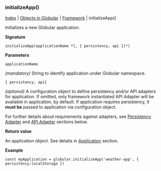 ### initializeApp()

[Index](/docs/README.md) | [Objects in Globular](/docs/objects/README.md) | [Framework](/docs/objects/framework/README.md) | initializeApp()

Initializes a new Globular application.

**Signature**

    initializeApp(applicationName *[, { persistency, api }]*)

**Parameters**

`applicationName`

*(mandatory)* String to identify application under Globular namespace.

`{ persistency, api}`

*(optional)* A configuration object to define persistency and/or API adapters for application. If omitted, only framework instantiated API Adapter will be available in application, by default. If application requires persistency, it **must be** passed to application via configuration object.

For further details about requirements against adapters, see [Persistency Adapter](/docs/interface/PersistencyAdapter.md) and [API Adapter](/docs/interface/ApiAdapter.md) sections below.

**Return value**

An application object. See details in [Application](/docs/objects/application/README.md) section.

**Example**

    const myApplication = globular.initializeApp('weather-app', { persistency:localStorage })

